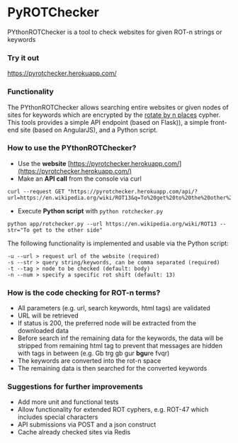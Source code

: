 # PyROTChecker
PYthonROTChecker is a tool to check websites for given ROT-n strings or keywords

### Try it out
https://pyrotchecker.herokuapp.com/


### Functionality
The PYthonROTChecker allows searching entire websites or given nodes of sites for keywords which are encrypted by the [rotate by n places](https://en.wikipedia.org/wiki/ROT13) cypher. This tools provides a simple API endpoint (based on Flask)), a simple front-end site (based on AngularJS), and a Python script.

### How to use the PYthonROTChecker?
* Use the **website** [https://pyrotchecker.herokuapp.com/](https://pyrotchecker.herokuapp.com/)
* Make an **API call** from the console via curl
```
curl --request GET "https://pyrotchecker.herokuapp.com/api/?url=https://en.wikipedia.org/wiki/ROT13&q=To%20get%20to%20the%20other%20side"
```
* Execute **Python script** with `python rotchecker.py`
```
python app/rotchecker.py --url https://en.wikipedia.org/wiki/ROT13 --str="To get to the other side"
```

The following functionality is implemented and usable via the Python script:
```
-u --url > request url of the website (required)
-s --str > query string/keywords, can be comma separated (required)
-t --tag > node to be checked (default: body)
-n --num > specify a specific rot shift (default: 13)
```

### How is the code checking for ROT-n terms?
* All parameters (e.g. url, search keywords, html tags) are validated 
* URL will be retrieved
* If status is 200, the preferred node will be extracted from the downloaded data
* Before search inf the remaining data for the keywords, the data will be stripped from remaining html tag to prevent that messages are hidden with tags in between (e.g. Gb trg gb gur <b>bgu</b>re fvqr)
* The keywords are converted into the rot-n space
* The remaining data is then searched for the converted keywords


### Suggestions for further improvements
* Add more unit and functional tests
* Allow functionality for extended ROT cyphers, e.g. ROT-47 which includes special characters
* API submissions via POST and a json construct
* Cache already checked sites via Redis
